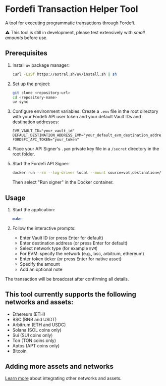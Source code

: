 # Fordefi Transaction Helper Tool

A tool for executing programmatic transactions through Fordefi.

⚠️ This tool is still in development, please test extensively with _small amounts_ before use.

## Prerequisites

1. Install `uv` package manager:
   ```bash
   curl -LsSf https://astral.sh/uv/install.sh | sh
   ```

2. Set up the project:
   ```bash
   git clone <repository-url>
   cd <repository-name>
   uv sync
   ```

3. Configure environment variables:
   Create a `.env` file in the root directory with your Fordefi API user token and your default Vault IDs and destination addresses:
   ```plaintext
   EVM_VAULT_ID="your_vault_id"
   DEFAULT_DESTINATION_ADDRESS_EVM="your_default_evm_destination_address"
   FORDEFI_API_TOKEN="your_token"
   ```
4. Place your API Signer's `.pem` private key file in a `/secret` directory in the root folder.

5. Start the Fordefi API Signer:
   ```bash
   docker run --rm --log-driver local --mount source=vol,destination=/storage -it fordefi.jfrog.io/fordefi/api-signer:latest
   ```
   Then select "Run signer" in the Docker container.

## Usage

1. Start the application:
   ```bash
   make
   ```

2. Follow the interactive prompts:
   - Enter Vault ID (or press Enter for default)
   - Enter destination address (or press Enter for default)
   - Select network type (for example `EVM`)
   - For EVM: specify the network (e.g., bsc, arbitrum, ethereum)
   - Enter token ticker (or press Enter for native asset)
   - Specify the amount
   - Add an optional note

The transaction will be broadcast after confirming all details.

## This tool currently supports the following networks and assets:

- Ethereum (ETH)
- BSC (BNB and USDT)
- Arbitrum (ETH and USDC)
- Solana (SOL coins only)
- Sui (SUI coins only)
- Ton (TON coins only)
- Aptos (APT coins only)
- Bitcoin


## Adding more assets and networks

[Learn more](https://docs.fordefi.com/reference/transaction-types) about integrating other networks and assets.
